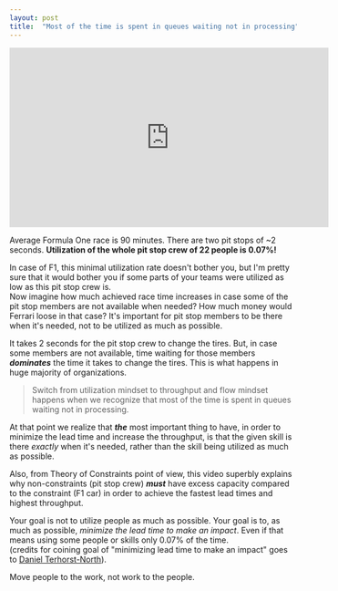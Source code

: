 ```yaml
---
layout: post
title:  "Most of the time is spent in queues waiting not in processing"
---
```


<iframe width="560" height="315" src="https://www.youtube.com/embed/aHSUp7msCIE" frameborder="0" allow="accelerometer; autoplay; encrypted-media; gyroscope; picture-in-picture" allowfullscreen></iframe>

Average Formula One race is 90 minutes. There are two pit stops of ~2 seconds. __Utilization of the whole pit stop crew of 22 people is 0.07%!__  

In case of F1, this minimal utilization rate doesn't bother you, but I'm pretty sure that it would bother you if some parts of your teams were utilized as low as this pit stop crew is.  
Now imagine how much achieved race time increases in case some of the pit stop members are not available when needed? How much money would Ferrari loose in that case?
It's important for pit stop members to be there when it's needed, not to be utilized as much as possible.

It takes 2 seconds for the pit stop crew to change the tires. But, in case some members are not available, time waiting for those members **_dominates_** the time it takes to change the tires. This is what happens in huge majority of organizations.

>Switch from utilization mindset to throughput and flow mindset happens when we recognize that most of the time is spent in queues waiting not in processing.

At that point we realize that **_the_** most important thing to have, in order to minimize the lead time and increase the throughput, is that the given skill is there _exactly_ when it's needed, rather than the skill being utilized as much as possible.

Also, from Theory of Constraints point of view, this video superbly explains why non-constraints (pit stop crew) **_must_** have excess capacity compared to the constraint (F1 car) in order to achieve the fastest lead times and highest throughput.

Your goal is not to utilize people as much as possible. Your goal is to, as much as possible, _minimize the lead time to make an impact_. Even if that means using some people or skills only 0.07% of the time.  
(credits for coining goal of "minimizing lead time to make an impact" goes to [Daniel Terhorst-North](https://twitter.com/tastapod)).

Move people to the work, not work to the people.